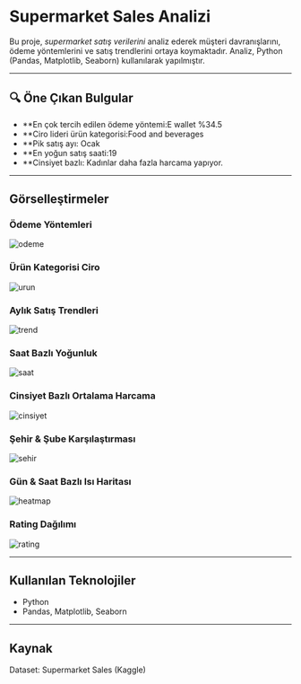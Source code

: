 # Supermarket Sales Analizi

Bu proje, *supermarket satış verilerini* analiz ederek müşteri davranışlarını, ödeme yöntemlerini ve satış trendlerini ortaya koymaktadır. Analiz, Python (Pandas, Matplotlib, Seaborn) kullanılarak yapılmıştır.

---

## 🔍 Öne Çıkan Bulgular
- **En çok tercih edilen ödeme yöntemi:E wallet  %34.5
- **Ciro lideri ürün kategorisi:Food and beverages  
- **Pik satış ayı: Ocak 
- **En yoğun satış saati:19
- **Cinsiyet bazlı: Kadınlar daha fazla harcama yapıyor. 

---

## Görselleştirmeler
### Ödeme Yöntemleri
![odeme](figures/odeme_yontemleri.png)

### Ürün Kategorisi Ciro
![urun](figures/urun_kategorisi_ciro.png)

### Aylık Satış Trendleri
![trend](figures/aylik_trend.png)

### Saat Bazlı Yoğunluk
![saat](figures/saat_bazli.png)

### Cinsiyet Bazlı Ortalama Harcama
![cinsiyet](figures/cinsiyet_harcama.png)

### Şehir & Şube Karşılaştırması
![sehir](figures/sehir_sube.png)

### Gün & Saat Bazlı Isı Haritası
![heatmap](figures/isi_haritasi.png)

### Rating Dağılımı
![rating](figures/rating_boxplot.png)

---

## Kullanılan Teknolojiler
- Python  
- Pandas, Matplotlib, Seaborn  

---

## Kaynak
Dataset: Supermarket Sales (Kaggle)

